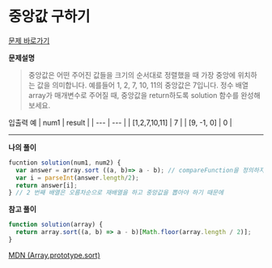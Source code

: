 # 중앙값 구하기

[문제 바로가기](https://school.programmers.co.kr/learn/courses/30/lessons/120811)

**문제설명**

> 중앙값은 어떤 주어진 값들을 크기의 순서대로 정렬했을 때 가장 중앙에 위치하는 값을 의미합니다.
> 예를들어 1, 2, 7, 10, 11의 중앙값은 7입니다. 정수 배열 array가 매개변수로 주어질 때, 중앙값을 return하도록 solution 함수를 완성해보세요.

입출력 예
| num1 | result |
| --- | --- |
| [1,2,7,10,11] | 7 |
| [9, -1, 0] | 0 |

---

**나의 풀이**

```javascript
fucntion solution(num1, num2) {
  var answer = array.sort ((a, b)=> a - b); // compareFunction을 정의하지 않을 경우, 자동으로 문자열로 반환하고 유니코트 포인트 순서로 정렬된다.
  var i = parseInt(answer.length/2);
  return answer[i];
} // 2 번째 배열은 오름차순으로 재배열을 하고 중앙값을 뽑아야 하기 때문에
```

**참고 풀이**

```javascript
function solution(array) {
  return array.sort((a, b) => a - b)[Math.floor(array.length / 2)];
}
```

[MDN (Array.prototype.sort)](https://developer.mozilla.org/ko/docs/Web/JavaScript/Reference/Global_Objects/Array/sort)

